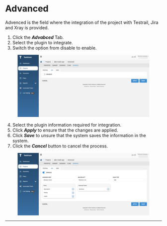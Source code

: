 # Advanced

Advenced is the field where the integration of the project with Testrail, Jira and Xray is provided.

1. Click the _**Advabced**_ Tab.
2. Select the plugin to integrate.
3. Switch the option from disable to enable.

<figure><img src="../../.gitbook/assets/Screenshot 2025-01-28 at 16.27.26.png" alt=""><figcaption></figcaption></figure>

4. Select the plugin information required for integration.
5. Click _**Apply**_ to ensure that the changes are applied.
6. Click _**Save**_ to unsure that the system saves the information in the system.
7. Click the _**Cancel**_ button to cancel the process.

<figure><img src="../../.gitbook/assets/Screenshot 2025-01-28 at 16.28.23.png" alt=""><figcaption></figcaption></figure>







***
